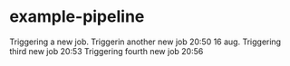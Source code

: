 # example-pipeline

Triggering a new job.
Triggerin another new job 20:50 16 aug.
Triggering third new job 20:53
Triggering fourth new job 20:56
